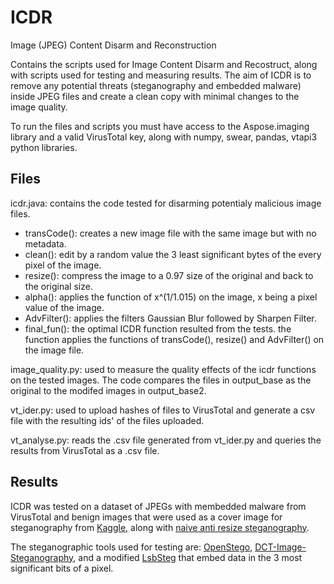 # ICDR
Image (JPEG) Content Disarm and Reconstruction

Contains the scripts used for Image Content Disarm and Recostruct, along with scripts used for testing and measuring results.
The aim of ICDR is to remove any potential threats (steganography and embedded malware) inside JPEG files and create a clean copy with minimal changes to the image quality.

To run the files and scripts you must have access to the Aspose.imaging library and a valid VirusTotal key, along with numpy, swear, pandas, vtapi3 python libraries.

## Files
icdr.java: contains the code tested for disarming potentialy malicious image files.
* transCode(): creates a new image file with the same image but with no metadata.
* clean(): edit by a random value the 3 least significant bytes of the every pixel of the image.
* resize(): compress the image to a 0.97 size of the original and back to the original size.
* alpha(): applies the function of x^(1/1.015) on the image, x being a pixel value of the image.
* AdvFilter(): applies the filters Gaussian Blur followed by Sharpen Filter.
* final_fun(): the optimal ICDR function resulted from the tests. the function applies the functions of transCode(), resize() and AdvFilter() on the image file.

image_quality.py: used to measure the quality effects of the icdr functions on the tested images. The code compares the files in output_base as the original to the modifed images in output_base2.

vt_ider.py: used to upload hashes of files to VirusTotal and generate a csv file with the resulting ids' of the files uploaded.

vt_analyse.py: reads the .csv file generated from vt_ider.py and queries the results from VirusTotal as a .csv file.

## Results
ICDR was tested on a dataset of JPEGs with membedded malware from VirusTotal and benign images that were used as a cover image for steganography from [Kaggle](https://www.kaggle.com/datasets/prasunroy/natural-images), along with [naive anti resize steganography](https://github.com/eloblo/naive-anti-resize-steganography).

The steganographic tools used for testing are: [OpenStego](https://github.com/syvaidya/openstego), [DCT-Image-Steganography](https://github.com/MasonEdgar/DCT-Image-Steganography), and a modified [LsbSteg](https://github.com/adrg/lsbsteg) that embed data in the 3 most significant bits of a pixel.

